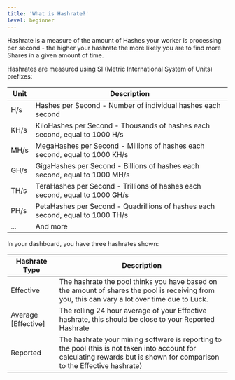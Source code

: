 ```yaml
---
title: 'What is Hashrate?'
level: beginner
---
```


Hashrate is a measure of the amount of Hashes your worker is processing per second - the higher your hashrate the more likely you are to find more Shares in a given amount of time.

Hashrates are measured using SI (Metric International System of Units) prefixes:

| Unit | Description                                                                    |
| ---- | ------------------------------------------------------------------------------ |
| H/s  | Hashes per Second - Number of individual hashes each second                    |
| KH/s | KiloHashes per Second - Thousands of hashes each second, equal to 1000 H/s     |
| MH/s | MegaHashes per Second - Millions of hashes each second, equal to 1000 KH/s     |
| GH/s | GigaHashes per Second - Billions of hashes each second, equal to 1000 MH/s     |
| TH/s | TeraHashes per Second - Trillions of hashes each second, equal to 1000 GH/s    |
| PH/s | PetaHashes per Second - Quadrillions of hashes each second, equal to 1000 TH/s |
| ...  | And more                                                                       |

In your dashboard, you have three hashrates shown:

| Hashrate Type         | Description                                                                                                                                                               |
| --------------------- | ------------------------------------------------------------------------------------------------------------------------------------------------------------------------- |
| Effective             | The hashrate the pool thinks you have based on the amount of shares the pool is receiving from you, this can vary a lot over time due to Luck.                            |
| Average \[Effective\] | The rolling 24 hour average of your Effective hashrate, this should be close to your Reported Hashrate                                                                    |
| Reported              | The hashrate your mining software is reporting to the pool (this is not taken into account for calculating rewards but is shown for comparison to the Effective hashrate) |
